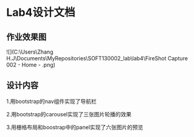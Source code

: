 # Lab4设计文档

## 作业效果图

![](C:\Users\Zhang H.J\Documents\MyRepositories\SOFT130002_lab\lab4\FireShot Capture 002 - Home - .png)

## 设计内容

1.用bootstrap的nav组件实现了导航栏

2.用bootstrap的carousel实现了三张图片轮播的效果

3.用栅格布局和boostrap中的panel实现了六张图片的预览